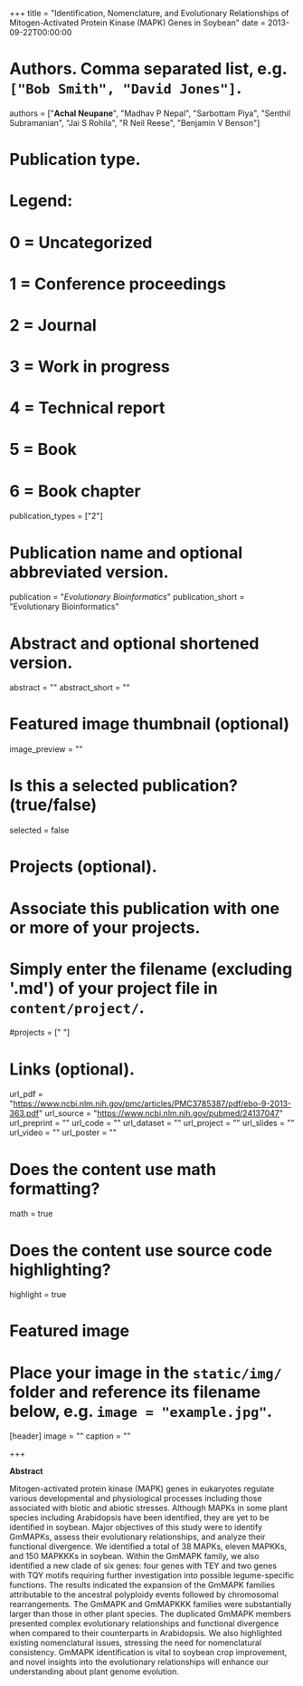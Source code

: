 +++
title = "Identification, Nomenclature, and Evolutionary Relationships of Mitogen-Activated Protein Kinase (MAPK) Genes in Soybean"
date = 2013-09-22T00:00:00

# Authors. Comma separated list, e.g. `["Bob Smith", "David Jones"]`.
authors = ["**Achal Neupane**", "Madhav P Nepal", "Sarbottam Piya", "Senthil Subramanian", "Jai S Rohila", "R Neil Reese", "Benjamin V Benson"]

# Publication type.
# Legend:
# 0 = Uncategorized
# 1 = Conference proceedings
# 2 = Journal
# 3 = Work in progress
# 4 = Technical report
# 5 = Book
# 6 = Book chapter
publication_types = ["2"]

# Publication name and optional abbreviated version.
publication = "*Evolutionary Bioinformatics*"
publication_short = "Evolutionary Bioinformatics"

# Abstract and optional shortened version.
abstract = ""
abstract_short = ""
# Featured image thumbnail (optional)
image_preview = ""

# Is this a selected publication? (true/false)
selected = false

# Projects (optional).
#   Associate this publication with one or more of your projects.
#   Simply enter the filename (excluding '.md') of your project file in `content/project/`.
#projects = [" "]

# Links (optional).
url_pdf = "https://www.ncbi.nlm.nih.gov/pmc/articles/PMC3785387/pdf/ebo-9-2013-363.pdf"
url_source = "https://www.ncbi.nlm.nih.gov/pubmed/24137047"
url_preprint = ""
url_code = ""
url_dataset = ""
url_project = ""
url_slides = ""
url_video = ""
url_poster = ""

# Does the content use math formatting?
math = true

# Does the content use source code highlighting?
highlight = true

# Featured image
# Place your image in the `static/img/` folder and reference its filename below, e.g. `image = "example.jpg"`.
[header]
image = ""
caption = ""

+++

**Abstract**

Mitogen-activated protein kinase (MAPK) genes in eukaryotes regulate various developmental and physiological processes
including those associated with biotic and abiotic stresses. Although MAPKs in some plant species including Arabidopsis have been
identified, they are yet to be identified in soybean. Major objectives of this study were to identify GmMAPKs, assess their evolutionary relationships, and analyze their functional divergence. We identified a total of 38 MAPKs, eleven MAPKKs, and 150 MAPKKKs in
soybean. Within the GmMAPK family, we also identified a new clade of six genes: four genes with TEY and two genes with TQY motifs
requiring further investigation into possible legume-specific functions. The results indicated the expansion of the GmMAPK families
attributable to the ancestral polyploidy events followed by chromosomal rearrangements. The GmMAPK and GmMAPKKK families
were substantially larger than those in other plant species. The duplicated GmMAPK members presented complex evolutionary relationships and functional divergence when compared to their counterparts in Arabidopsis. We also highlighted existing nomenclatural issues,
stressing the need for nomenclatural consistency. GmMAPK identification is vital to soybean crop improvement, and novel insights into
the evolutionary relationships will enhance our understanding about plant genome evolution.
